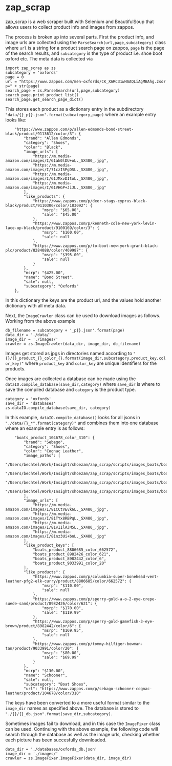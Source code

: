 # zap_scrap

zap_scrap is a web scraper built with Selenium and BeautifulSoup that allows users to collect product info and images from zappos. 

The process is broken up into several parts. First the product info, and image urls are collected using the `ParseSearch(url,page,subcategory)` class where `url` is a string for a product search page on zappos, `page` is the page of the search results, and `subcategory` is the type of product i.e. shoe boot oxford etc. The meta data is collected via
```
import zap_scrap as zs
subcategory = 'oxfords'
page = 0
url = "https://www.zappos.com/men-oxfords/CK_XARC31wHAAQLiAgMBAhg.zso?p=" + str(page)
search_page = zs.ParseSearch(url,page,subcategory)
search_page.print_product_list()
search_page.get_search_page_dict()
```

This stores each product as a dictionary entry in the subdirectory `"data/{}_p{}.json".format(subcategory,page)` where an example entry looks like:
```
    "https://www.zappos.com/p/allen-edmonds-bond-street-black/product/9113612/color/3": {
        "brand": "Allen Edmonds",
        "category": "Shoes",
        "color": "Black",
        "image_urls": [
            "https://m.media-amazon.com/images/I/61ak0lDU+oL._SX480_.jpg",
            "https://m.media-amazon.com/images/I/71czISPgDSL._SX480_.jpg",
            "https://m.media-amazon.com/images/I/61JMxvDItoL._SX480_.jpg",
            "https://m.media-amazon.com/images/I/61VHGP+JiJL._SX480_.jpg"
        ],
        "like_products": {
            "https://www.zappos.com/p/deer-stags-cyprus-black-black/product/9110306/color/183092": {
                "msrp": "$65.00",
                "sale": "$45.00"
            },
            "https://www.zappos.com/p/kenneth-cole-new-york-levin-lace-up-black/product/9100169/color/3": {
                "msrp": "$160.00",
                "sale": null
            },
            "https://www.zappos.com/p/to-boot-new-york-grant-black-plc/product/8284088/color/469987": {
                "msrp": "$395.00",
                "sale": null
            }
        },
        "msrp": "$425.00",
        "name": "Bond Street",
        "sale": null,
        "subcategory": "Oxfords"
    },
```
In this dictionary the keys are the product url, and the values hold another dictionary with all meta data.

Next, the `ImageCrawler` class can be used to download images as follows. Working from the above example
```
db_filename = subcategory + '_p{}.json'.format(page)
data_dir = './data/' 
image_dir = './images/'
crawler = zs.ImageCrawler(data_dir, image_dir, db_filename)
```
Images get stored as jpgs in directories named according to `"{}/{}_product_{}_color_{}.format(image_dir,subcategory,product_key,color_key)"` where `product_key` and `color_key` are unique identifiers for the products.

Once images are collected a database can be made using the `dataIO.compile_database(save_dir,category)` where `save_dir` is where to save the compiled database and `category` is the product type.
```
category = 'oxfords'
save_dir = 'databases'
zs.dataIO.compile_database(save_dir, category)
```
In this example, `dataIO.compile_database()` looks for all jsons in `"./data/{}_*".format(category)"` and combines them into one database where an example entry is as follows: 
```
    "boats_product_104678_color_310": {
        "brand": "Sebago",
        "category": "Shoes",
        "color": "Cognac Leather",
        "image_paths": [
            "/Users/bechtel/Work/Insight/shoezam/zap_scrap/scripts/images_boats/boats_product_104678_color_310/boats_product_104678_color_310_0.jpg",
            "/Users/bechtel/Work/Insight/shoezam/zap_scrap/scripts/images_boats/boats_product_104678_color_310/boats_product_104678_color_310_1.jpg",
            "/Users/bechtel/Work/Insight/shoezam/zap_scrap/scripts/images_boats/boats_product_104678_color_310/boats_product_104678_color_310_2.jpg",
            "/Users/bechtel/Work/Insight/shoezam/zap_scrap/scripts/images_boats/boats_product_104678_color_310/boats_product_104678_color_310_3.jpg"
        ],
        "image_urls": [
            "https://m.media-amazon.com/images/I/81CCtVEvk6L._SX480_.jpg",
            "https://m.media-amazon.com/images/I/81TYx8RBPqL._SX480_.jpg",
            "https://m.media-amazon.com/images/I/81vIIlAJM5L._SX480_.jpg",
            "https://m.media-amazon.com/images/I/81nz3Ui+bnL._SX480_.jpg"
        ],
        "like_product_keys": [
            "boats_product_8806685_color_662572",
            "boats_product_8982426_color_621",
            "boats_product_8982442_color_6",
            "boats_product_9033991_color_20"
        ],
        "like_products": {
            "https://www.zappos.com/p/columbia-super-bonehead-vent-leather-pfg2-elk-curry/product/8806685/color/662572": {
                "msrp": "$110.00",
                "sale": null
            },
            "https://www.zappos.com/p/sperry-gold-a-o-2-eye-crepe-suede-sand/product/8982426/color/621": {
                "msrp": "$170.00",
                "sale": "$119.99"
            },
            "https://www.zappos.com/p/sperry-gold-gamefish-3-eye-brown/product/8982442/color/6": {
                "msrp": "$169.95",
                "sale": null
            },
            "https://www.zappos.com/p/tommy-hilfiger-bowman-tan/product/9033991/color/20": {
                "msrp": "$80.00",
                "sale": "$69.99"
            }
        },
        "msrp": "$130.00",
        "name": "Schooner",
        "sale": null,
        "subcategory": "Boat Shoes",
        "url": "https://www.zappos.com/p/sebago-schooner-cognac-leather/product/104678/color/310"
```
The keys have been converted to a more useful format similar to the `image_dir` names as specified above. The database is stored to `"./{}/{}_db.json".format(save_dir,subcategory)`. 

Sometimes images fail to download, and in this case the `ImageFixer` class can be used. Continuing with the above example, the following code will search through the database as well as the image urls, checking whether each picture has been succesfully downloaded.
```
data_dir = './databases/oxfords_db.json' 
image_dir = './images/'
crawler = zs.ImageFixer.ImageFixer(data_dir, image_dir)
```


